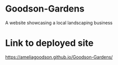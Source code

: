# Goodson-Gardens

A website showcasing a local landscaping business

# Link to deployed site

https://ameliagoodson.github.io/Goodson-Gardens/
